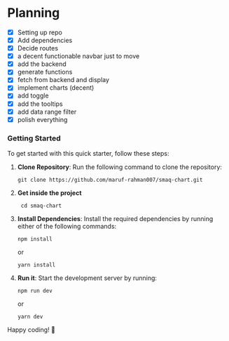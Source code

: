 # Planning 
- [x] Setting up repo
- [x] Add dependencies
- [x] Decide routes
- [x] a decent functionable navbar just to move
- [x] add the backend 
- [x] generate functions
- [x] fetch from backend and display 
- [x] implement charts (decent)
- [x] add toggle
- [x] add the tooltips
- [x] add data range filter
- [x] polish everything 

### Getting Started

To get started with this quick starter, follow these steps:

1.  **Clone Repository**: Run the following command to clone the repository:
        
        git clone https://github.com/maruf-rahman007/smaq-chart.git

2. **Get inside the project**
        
        cd smaq-chart 

3.  **Install Dependencies**: Install the required dependencies by running either of the following commands:
        
        npm install 

    or
        
        yarn install

4.  **Run it**: Start the development server by running:
        
        npm run dev

    or
        
        yarn dev


Happy coding! 🚀